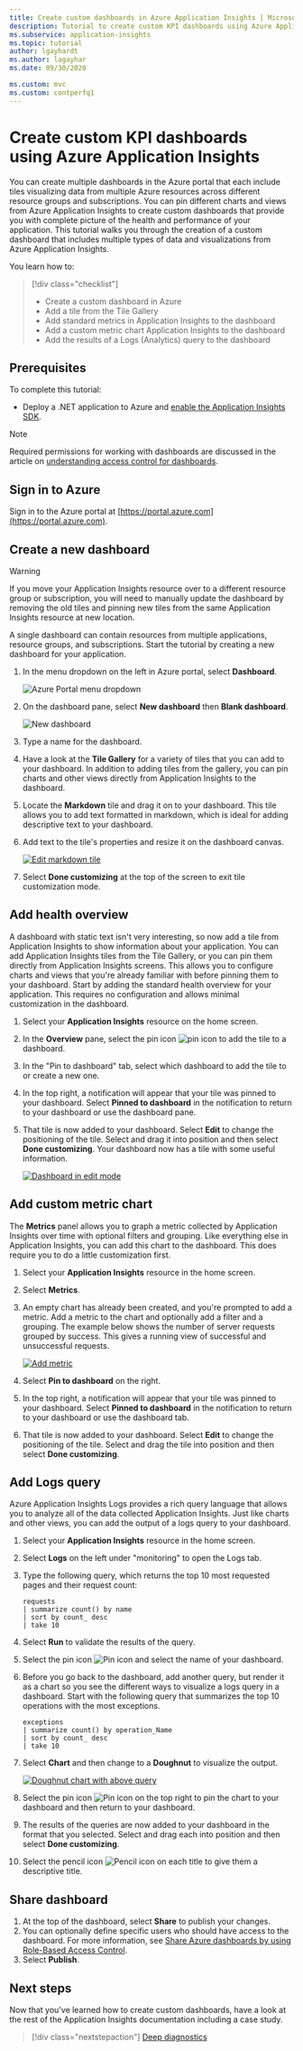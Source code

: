 ```yaml
---
title: Create custom dashboards in Azure Application Insights | Microsoft Docs
description: Tutorial to create custom KPI dashboards using Azure Application Insights.
ms.subservice: application-insights
ms.topic: tutorial
author: lgayhardt
ms.author: lagayhar
ms.date: 09/30/2020

ms.custom: mvc
ms.custom: contperfq1
---
```


# Create custom KPI dashboards using Azure Application Insights

You can create multiple dashboards in the Azure portal that each include tiles visualizing data from multiple Azure resources across different resource groups and subscriptions.  You can pin different charts and views from Azure Application Insights to create custom dashboards that provide you with complete picture of the health and performance of your application. This tutorial walks you through the creation of a custom dashboard that includes multiple types of data and visualizations from Azure Application Insights.

 You learn how to:

> [!div class="checklist"]
> * Create a custom dashboard in Azure
> * Add a tile from the Tile Gallery
> * Add standard metrics in Application Insights to the dashboard
> * Add a custom metric chart Application Insights to the dashboard
> * Add the results of a Logs (Analytics) query to the dashboard

## Prerequisites

To complete this tutorial:

- Deploy a .NET application to Azure and [enable the Application Insights SDK](../app/asp-net.md).

> [!NOTE]
> Required permissions for working with dashboards are discussed in the article on [understanding access control for dashboards](../../azure-portal/azure-portal-dashboard-share-access.md#understanding-access-control-for-dashboards).

## Sign in to Azure

Sign in to the Azure portal at [https://portal.azure.com](https://portal.azure.com).

## Create a new dashboard

> [!WARNING]
> If you move your Application Insights resource over to a different resource group or subscription, you will need to manually update the dashboard by removing the old tiles and pinning new tiles from the same Application Insights resource at new location.

A single dashboard can contain resources from multiple applications, resource groups, and subscriptions.  Start the tutorial by creating a new dashboard for your application.  

1. In the menu dropdown on the left in Azure portal, select **Dashboard**.

    ![Azure Portal menu dropdown](media/tutorial-app-dashboards/dashboard-from-menu.png)

2. On the dashboard pane, select **New dashboard** then **Blank dashboard**.

   ![New dashboard](media/tutorial-app-dashboards/new-dashboard.png)

3. Type a name for the dashboard.
4. Have a look at the **Tile Gallery** for a variety of tiles that you can add to your dashboard.  In addition to adding tiles from the gallery, you can pin charts and other views directly from Application Insights to the dashboard.
5. Locate the **Markdown** tile and drag it on to your dashboard.  This tile allows you to add text formatted in markdown, which is ideal for adding descriptive text to your dashboard.
6. Add text to the tile's properties and resize it on the dashboard canvas.

    [![Edit markdown tile](media/tutorial-app-dashboards/markdown.png)](media/tutorial-app-dashboards/dashboard-edit-mode.png#lightbox)

7. Select **Done customizing** at the top of the screen to exit tile customization mode.

## Add health overview

A dashboard with static text isn't very interesting, so now add a tile from Application Insights to show information about your application. You can add Application Insights tiles from the Tile Gallery, or you can pin them directly from Application Insights screens. This allows you to configure charts and views that you're already familiar with before pinning them to your dashboard.  Start by adding the standard health overview for your application.  This requires no configuration and allows minimal customization in the dashboard.


1. Select your **Application Insights** resource on the home screen.
2. In the **Overview** pane, select the pin icon ![pin icon](media/tutorial-app-dashboards/pushpin.png) to add the tile to a dashboard.
3. In the "Pin to dashboard" tab, select which dashboard to add the tile to or create a new one.
 
3. In the top right, a notification will appear that your tile was pinned to your dashboard.  Select **Pinned to dashboard** in the notification to return to your dashboard or use the dashboard pane.
4. That tile is now added to your dashboard. Select **Edit** to change the positioning of the tile. Select and drag it into position and then select **Done customizing**. Your dashboard now has a tile with some useful information.

    [![Dashboard in edit mode](media/tutorial-app-dashboards/dashboard-edit-mode.png)](media/tutorial-app-dashboards/dashboard-edit-mode.png#lightbox)

## Add custom metric chart

The **Metrics** panel allows you to graph a metric collected by Application Insights over time with optional filters and grouping.  Like everything else in Application Insights, you can add this chart to the dashboard.  This does require you to do a little customization first.

1. Select your **Application Insights** resource in the home screen.
1. Select **Metrics**.  
2. An empty chart has already been created, and you're prompted to add a metric.  Add a metric to the chart and optionally add a filter and a grouping.  The example below shows the number of server requests grouped by success.  This gives a running view of successful and unsuccessful requests.

	[![Add metric](media/tutorial-app-dashboards/metrics.png)](media/tutorial-app-dashboards/metrics.png#lightbox)

4. Select **Pin to dashboard** on the right.

3.  In the top right, a notification will appear that your tile was pinned to your dashboard. Select **Pinned to dashboard** in the notification to return to your dashboard or use the dashboard tab.

4. That tile is now added to your dashboard. Select **Edit** to change the positioning of the tile. Select and drag the tile into position and then select **Done customizing**.

## Add Logs query

Azure Application Insights Logs provides a rich query language that allows you to analyze all of the data collected Application Insights. Just like charts and other views, you can add the output of a logs query to your dashboard.

1. Select your **Application Insights** resource in the home screen.
2. Select **Logs** on the left under "monitoring" to open the Logs tab.
3. Type the following query, which returns the top 10 most requested pages and their request count:

    ``` Kusto
	requests
	| summarize count() by name
	| sort by count_ desc
	| take 10
    ```

4. Select **Run** to validate the results of the query.
5. Select the pin icon ![Pin icon](media/tutorial-app-dashboards/pushpin.png) and select the name of your dashboard.

5. Before you go back to the dashboard, add another query, but render it as a chart so you see the different ways to visualize a logs query in a dashboard. Start with the following query that summarizes the top 10 operations with the most exceptions.

    ``` Kusto
	exceptions
	| summarize count() by operation_Name
	| sort by count_ desc
	| take 10
    ```

6. Select **Chart** and then change to a **Doughnut** to visualize the output.

	[![Doughnut chart with above query](media/tutorial-app-dashboards/logs-doughnut.png)](media/tutorial-app-dashboards/logs-doughnut.png#lightbox)

6. Select the pin icon ![Pin icon](media/tutorial-app-dashboards/pushpin.png) on the top right to pin the chart to your dashboard and then  return to your dashboard.
7. The results of the queries are now added to your dashboard in the format that you selected. Select and drag each into position and then select **Done customizing**.
8. Select the pencil icon ![Pencil icon](media/tutorial-app-dashboards/pencil.png) on each title to give them a descriptive title.

## Share dashboard

1. At the top of the dashboard, select **Share** to publish your changes.
2. You can optionally define specific users who should have access to the dashboard. For more information, see [Share Azure dashboards by using Role-Based Access Control](../../azure-portal/azure-portal-dashboard-share-access.md).
3. Select **Publish**.

## Next steps

Now that you've learned how to create custom dashboards, have a look at the rest of the Application Insights documentation including a case study.

> [!div class="nextstepaction"]
> [Deep diagnostics](../app/devops.md)
